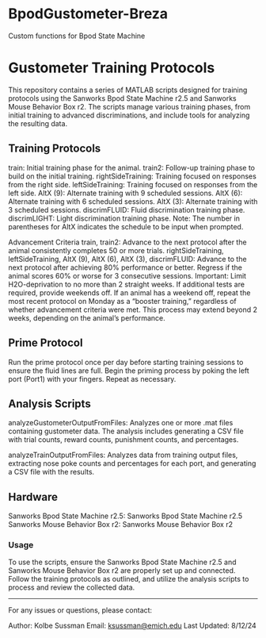 # BpodGustometer-Breza
Custom functions for Bpod State Machine

# Gustometer Training Protocols
This repository contains a series of MATLAB scripts designed for training protocols using the Sanworks Bpod State Machine r2.5 and Sanworks Mouse Behavior Box r2. The scripts manage various training phases, from initial training to advanced discriminations, and include tools for analyzing the resulting data.

## Training Protocols
train: Initial training phase for the animal.
train2: Follow-up training phase to build on the initial training.
rightSideTraining: Training focused on responses from the right side.
leftSideTraining: Training focused on responses from the left side.
AltX (9): Alternate training with 9 scheduled sessions.
AltX (6): Alternate training with 6 scheduled sessions.
AltX (3): Alternate training with 3 scheduled sessions.
discrimFLUID: Fluid discrimination training phase.
discrimLIGHT: Light discrimination training phase.
Note: The number in parentheses for AltX indicates the schedule to be input when prompted.

Advancement Criteria
train, train2: Advance to the next protocol after the animal consistently completes 50 or more trials.
rightSideTraining, leftSideTraining, AltX (9), AltX (6), AltX (3), discrimFLUID: Advance to the next protocol after achieving 80% performance or better. Regress if the animal scores 60% or worse for 3 consecutive sessions.
Important: Limit H2O-deprivation to no more than 2 straight weeks. If additional tests are required, provide weekends off. If an animal has a weekend off, repeat the most recent protocol on Monday as a “booster training,” regardless of whether advancement criteria were met. This process may extend beyond 2 weeks, depending on the animal’s performance.

## Prime Protocol
Run the prime protocol once per day before starting training sessions to ensure the fluid lines are full. Begin the priming process by poking the left port (Port1) with your fingers. Repeat as necessary.

## Analysis Scripts
analyzeGustometerOutputFromFiles: Analyzes one or more .mat files containing gustometer data. The analysis includes generating a CSV file with trial counts, reward counts, punishment counts, and percentages.

analyzeTrainOutputFromFiles: Analyzes data from training output files, extracting nose poke counts and percentages for each port, and generating a CSV file with the results.

## Hardware
Sanworks Bpod State Machine r2.5: Sanworks Bpod State Machine r2.5
Sanworks Mouse Behavior Box r2: Sanworks Mouse Behavior Box r2
### Usage
To use the scripts, ensure the Sanworks Bpod State Machine r2.5 and Sanworks Mouse Behavior Box r2 are properly set up and connected. Follow the training protocols as outlined, and utilize the analysis scripts to process and review the collected data.
___________________________________________________________
For any issues or questions, please contact:

Author: Kolbe Sussman
Email: ksussman@emich.edu
Last Updated: 8/12/24

